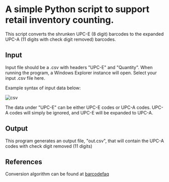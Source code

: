 # A simple Python script to support retail inventory counting.
This script converts the shrunken UPC-E (8 digit) barcodes to the expanded UPC-A (11 digits with check digit removed) barcodes.

## Input
Input file should be a .csv with headers "UPC-E" and "Quantity".  When running the program, a Windows Explorer instance will open.  Select your input .csv file here.

Example syntax of input data below:

![csv](https://github.com/NYounggg/UPCConvert/assets/71022019/2cc746e8-1f12-48d7-9b74-514a3d8ee1f9)


The data under "UPC-E" can be either UPC-E codes or UPC-A codes.  UPC-A codes will simply be ignored, and UPC-E will be expanded to UPC-A.  


## Output
This program generates an output file, "out.csv", that will contain the UPC-A codes with check digit removed (11 digits) 

## References
Conversion algorithm can be found at [barcodefaq](https://www.barcodefaq.com/barcode-properties/symbologies/upc-e/)
